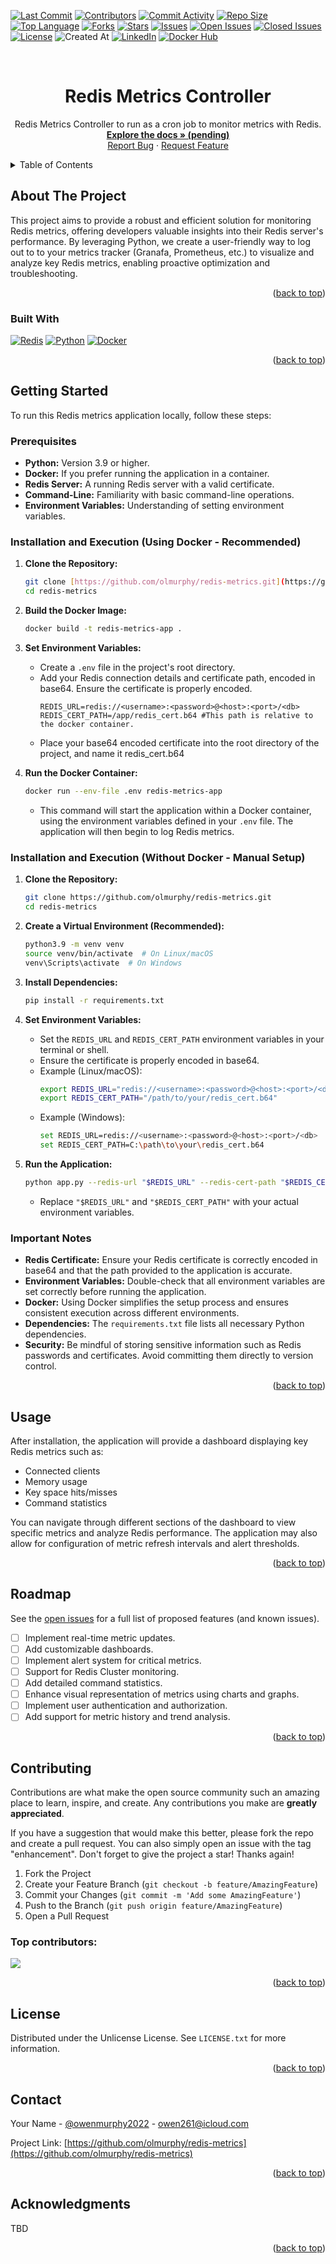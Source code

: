 [![Last Commit](https://img.shields.io/github/last-commit/olmurphy/redis-metrics?style=for-the-badge)](https://github.com/olmurphy/redis-metrics/master)
[![Contributors](https://img.shields.io/github/contributors/olmurphy/redis-metrics?style=for-the-badge)](https://github.com/olmurphy/redis-metrics/graphs/contributors)
[![Commit Activity](https://img.shields.io/github/commit-activity/y/olmurphy/redis-metrics?style=for-the-badge)](https://github.com/olmurphy/redis-metrics/graphs/commit-activity)
[![Repo Size](https://img.shields.io/github/repo-size/olmurphy/redis-metrics?style=for-the-badge)](https://github.com/olmurphy/redis-metrics)
[![Top Language](https://img.shields.io/github/languages/top/olmurphy/redis-metrics?style=for-the-badge)](https://github.com/olmurphy/redis-metrics/search?l=YOUR_TOP_LANGUAGE)
[![Forks](https://img.shields.io/github/forks/olmurphy/redis-metrics?style=for-the-badge)](https://github.com/olmurphy/redis-metrics/network/members)
[![Stars](https://img.shields.io/github/stars/olmurphy/redis-metrics?style=for-the-badge)](https://github.com/olmurphy/redis-metrics/stargazers)
[![Issues](https://img.shields.io/github/issues/olmurphy/redis-metrics?style=for-the-badge)](https://github.com/olmurphy/redis-metrics/issues)
[![Open Issues](https://img.shields.io/github/issues-raw/olmurphy/redis-metrics?state=open&style=for-the-badge)](https://github.com/olmurphy/redis-metrics/issues)
[![Closed Issues](https://img.shields.io/github/issues-closed-raw/olmurphy/redis-metrics?style=for-the-badge)](https://github.com/olmurphy/redis-metrics/issues?q=is%3Aclosed)
[![License](https://img.shields.io/github/license/olmurphy/redis-metrics?style=for-the-badge)](https://github.com/olmurphy/redis-metrics/blob/master/LICENSE)
![Created At](https://img.shields.io/github/created-at/olmurphy/redis-metrics?style=for-the-badge
)
[![LinkedIn](https://img.shields.io/badge/linkedin-%230077B5.svg?style=for-the-badge&logo=linkedin&logoColor=white)](https://www.linkedin.com/in/owenmurphy2022/)
[![Docker Hub](https://img.shields.io/badge/Docker-Hub-blue?logo=docker&style=for-the-badge)](https://hub.docker.com/repository/docker/owenmurphy2022v1/redis-metrics)

<!-- Improved compatibility of back to top link: See: https://github.com/olmurphy/redis-metrics/pull/73 -->
<a id="readme-top"></a>


<!-- PROJECT LOGO -->
<br />
<div align="center">

  <h1 align="center">Redis Metrics Controller</h1>

  <p align="center">
    Redis Metrics Controller to run as a cron job to monitor metrics with Redis.
    <br />
    <a href="https://github.com/olmurphy/redis-metrics"><strong>Explore the docs » (pending)</strong></a>
    <br />
    <a href="https://github.com/olmurphy/redis-metrics/issues/new?labels=bug&template=bug-report---.md">Report Bug</a>
    &middot;
    <a href="https://github.com/olmurphy/redis-metrics/issues/new?labels=enhancement&template=feature-request---.md">Request Feature</a>
  </p>
</div>



<!-- TABLE OF CONTENTS -->
<details>
  <summary>Table of Contents</summary>
  <ol>
    <li>
      <a href="#about-the-project">About The Project</a>
      <ul>
        <li><a href="#built-with">Built With</a></li>
      </ul>
    </li>
    <li>
      <a href="#getting-started">Getting Started</a>
      <ul>
        <li><a href="#prerequisites">Prerequisites</a></li>
        <li><a href="#installation">Installation</a></li>
      </ul>
    </li>
    <li><a href="#usage">Usage</a></li>
    <li><a href="#roadmap">Roadmap</a></li>
    <li><a href="#contributing">Contributing</a></li>
    <li><a href="#license">License</a></li>
    <li><a href="#contact">Contact</a></li>
    <li><a href="#acknowledgments">Acknowledgments</a></li>
  </ol>
</details>



<!-- ABOUT THE PROJECT -->
## About The Project

This project aims to provide a robust and efficient solution for monitoring Redis metrics, offering developers valuable insights into their Redis server's performance. By leveraging Python, we create a user-friendly way to log out to to your metrics tracker (Granafa, Prometheus, etc.) to visualize and analyze key Redis metrics, enabling proactive optimization and troubleshooting.

<p align="right">(<a href="#readme-top">back to top</a>)</p>



### Built With

[![Redis](https://img.shields.io/badge/redis-%23DD0031.svg?style=for-the-badge&logo=redis&logoColor=white)](https://redis.io/) [![Python](https://img.shields.io/badge/python-3670A0?style=for-the-badge&logo=python&logoColor=ffdd54)](https://www.python.org/) [![Docker](https://img.shields.io/badge/docker-%230db7ed.svg?style=for-the-badge&logo=docker&logoColor=white)](https://www.docker.com/)

<p align="right">(<a href="#readme-top">back to top</a>)</p>



## Getting Started

To run this Redis metrics application locally, follow these steps:

### Prerequisites

* **Python:** Version 3.9 or higher.
* **Docker:** If you prefer running the application in a container.
* **Redis Server:** A running Redis server with a valid certificate.
* **Command-Line:** Familiarity with basic command-line operations.
* **Environment Variables:** Understanding of setting environment variables.

### Installation and Execution (Using Docker - Recommended)

1.  **Clone the Repository:**
    ```bash
    git clone [https://github.com/olmurphy/redis-metrics.git](https://github.com/olmurphy/redis-metrics.git)
    cd redis-metrics
    ```

2.  **Build the Docker Image:**
    ```bash
    docker build -t redis-metrics-app .
    ```

3.  **Set Environment Variables:**
    * Create a `.env` file in the project's root directory.
    * Add your Redis connection details and certificate path, encoded in base64. Ensure the certificate is properly encoded.
        ```
        REDIS_URL=redis://<username>:<password>@<host>:<port>/<db>
        REDIS_CERT_PATH=/app/redis_cert.b64 #This path is relative to the docker container.
        ```
    * Place your base64 encoded certificate into the root directory of the project, and name it redis_cert.b64

4.  **Run the Docker Container:**
    ```bash
    docker run --env-file .env redis-metrics-app
    ```
    * This command will start the application within a Docker container, using the environment variables defined in your `.env` file. The application will then begin to log Redis metrics.

### Installation and Execution (Without Docker - Manual Setup)

1.  **Clone the Repository:**
    ```bash
    git clone https://github.com/olmurphy/redis-metrics.git
    cd redis-metrics
    ```

2.  **Create a Virtual Environment (Recommended):**
    ```bash
    python3.9 -m venv venv
    source venv/bin/activate  # On Linux/macOS
    venv\Scripts\activate  # On Windows
    ```

3.  **Install Dependencies:**
    ```bash
    pip install -r requirements.txt
    ```

4.  **Set Environment Variables:**
    * Set the `REDIS_URL` and `REDIS_CERT_PATH` environment variables in your terminal or shell.
    * Ensure the certificate is properly encoded in base64.
    * Example (Linux/macOS):
        ```bash
        export REDIS_URL="redis://<username>:<password>@<host>:<port>/<db>"
        export REDIS_CERT_PATH="/path/to/your/redis_cert.b64"
        ```
    * Example (Windows):
        ```bash
        set REDIS_URL=redis://<username>:<password>@<host>:<port>/<db>
        set REDIS_CERT_PATH=C:\path\to\your\redis_cert.b64
        ```

5.  **Run the Application:**
    ```bash
    python app.py --redis-url "$REDIS_URL" --redis-cert-path "$REDIS_CERT_PATH"
    ```
    * Replace `"$REDIS_URL"` and `"$REDIS_CERT_PATH"` with your actual environment variables.

### Important Notes

* **Redis Certificate:** Ensure your Redis certificate is correctly encoded in base64 and that the path provided to the application is accurate.
* **Environment Variables:** Double-check that all environment variables are set correctly before running the application.
* **Docker:** Using Docker simplifies the setup process and ensures consistent execution across different environments.
* **Dependencies:** The `requirements.txt` file lists all necessary Python dependencies.
* **Security:** Be mindful of storing sensitive information such as Redis passwords and certificates. Avoid committing them directly to version control.

<p align="right">(<a href="#readme-top">back to top</a>)</p>



## Usage

After installation, the application will provide a dashboard displaying key Redis metrics such as:

* Connected clients
* Memory usage
* Key space hits/misses
* Command statistics

You can navigate through different sections of the dashboard to view specific metrics and analyze Redis performance. The application may also allow for configuration of metric refresh intervals and alert thresholds.

<p align="right">(<a href="#readme-top">back to top</a>)</p>



## Roadmap

See the [open issues](https://github.com/olmurphy/redis-metrics/issues) for a full list of proposed features (and known issues).

* [ ] Implement real-time metric updates.
* [ ] Add customizable dashboards.
* [ ] Implement alert system for critical metrics.
* [ ] Support for Redis Cluster monitoring.
* [ ] Add detailed command statistics.
* [ ] Enhance visual representation of metrics using charts and graphs.
* [ ] Implement user authentication and authorization.
* [ ] Add support for metric history and trend analysis.

<p align="right">(<a href="#readme-top">back to top</a>)</p>



## Contributing

Contributions are what make the open source community such an amazing place to learn, inspire, and create. Any contributions you make are **greatly appreciated**.

If you have a suggestion that would make this better, please fork the repo and create a pull request. You can also simply open an issue with the tag "enhancement".
Don't forget to give the project a star! Thanks again!

1. Fork the Project
2. Create your Feature Branch (`git checkout -b feature/AmazingFeature`)
3. Commit your Changes (`git commit -m 'Add some AmazingFeature'`)
4. Push to the Branch (`git push origin feature/AmazingFeature`)
5. Open a Pull Request

### Top contributors:

<a href="https://github.com/olmurphy/redis-metrics/graphs/contributors">
  <img src="https://contrib.rocks/image?repo=olmurphy/redis-metrics" />
</a>

<p align="right">(<a href="#readme-top">back to top</a>)</p>



## License

Distributed under the Unlicense License. See `LICENSE.txt` for more information.

<p align="right">(<a href="#readme-top">back to top</a>)</p>



## Contact

Your Name - [@owenmurphy2022](https://x.com/owenmurphy2022) - owen261@icloud.com

Project Link: [https://github.com/olmurphy/redis-metrics](https://github.com/olmurphy/redis-metrics)

<p align="right">(<a href="#readme-top">back to top</a>)</p>



## Acknowledgments

TBD

<p align="right">(<a href="#readme-top">back to top</a>)</p>